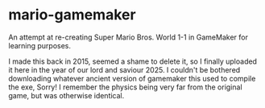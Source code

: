 # mario-gamemaker
An attempt at re-creating Super Mario Bros. World 1-1 in GameMaker for learning purposes.

I made this back in 2015, seemed a shame to delete it, so I finally uploaded it here in the year of our lord and saviour 2025.
I couldn't be bothered downloading whatever ancient version of gamemaker this used to compile the exe, Sorry!
I remember the physics being very far from the original game, but was otherwise identical.
